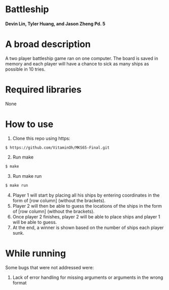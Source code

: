# Battleship
#### Devin Lin, Tyler Huang, and Jason Zheng Pd. 5

# A broad description
A two player battleship game ran on one computer. The board is saved in memory and each player will have a chance to sick as many ships as possible in 10 tries.

# Required libraries
None

# How to use
1. Clone this repo using https:
  ```sh
  $ https://github.com/VitaminOh/MKS65-Final.git
  ```
2. Run make
  ```sh
  $ make
  ```
3. Run make run
  ```sh
  $ make run
  ```
4. Player 1 will start by placing all his ships by entering coordinates in the form of [row column] (without the brackets).
5. Player 2 will then be able to guess the locations of the ships in the form of [row column] (without the brackets).
6. Once player 2 finishes, player 2 will be able to place ships and player 1 will be able to guess.
7. At the end, a winner is shown based on the number of ships each player sunk.

# While running
Some bugs that were not addressed were:
1. Lack of error handling for missing arguments or arguments in the wrong format
